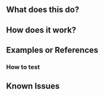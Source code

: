 ## What does this do?

<!-- Explain what behavior this PR changes -->

## How does it work?

<!-- Explain how behavior is implemented in code -->

## Examples or References

<!-- Demonstrate the changes to behavior -->

### How to test

<!-- Explain how PR reviewers can test this change themselves -->

## Known Issues

<!-- Share any issues with the changes that you are aware of already -->
